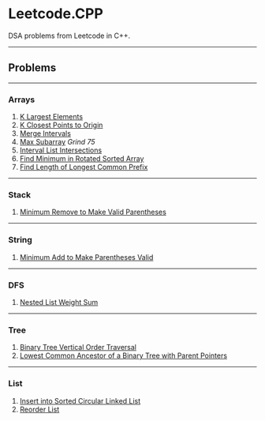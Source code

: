 # Leetcode.CPP


DSA problems from Leetcode in C++.

---------------------------------------------


## Problems

---------------------------------------------

### Arrays

1. [K Largest Elements](src/cpp/problems/arrays/k_largest_215)
2. [K Closest Points to Origin](src/cpp/problems/arrays/k_closest_points_to_origin_973)
3. [Merge Intervals](src/cpp/problems/arrays/merge_intervals_56)
4. [Max Subarray](src/cpp/problems/arrays/max_subarray_53)  *Grind 75*
5. [Interval List Intersections](src/cpp/problems/arrays/interval_list_intersections_986)
6. [Find Minimum in Rotated Sorted Array](src/cpp/problems/arrays/find_min_in_rotated_sorted_array_153)
7. [Find Length of Longest Common Prefix](src/cpp/problems/arrays/find_length_longest_common_prefix_3043)

---------------------------------------------

### Stack
1. [Minimum Remove to Make Valid Parentheses](src/cpp/problems/stack/min_rm_make_valid_paren_1249)

---------------------------------------------
### String
1. [Minimum Add to Make Parentheses Valid](src/cpp/problems/string/min_add_to_make_parentheses_valid_921)
---------------------------------------------
### DFS
1. [Nested List Weight Sum](src/cpp/problems/dfs/nested_list_weight_sum_339)

---------------------------------------------

### Tree
1. [Binary Tree Vertical Order Traversal](src/cpp/problems/tree/bin_tree_vert_order_traversal_314)
2. [Lowest Common Ancestor of a Binary Tree with Parent Pointers](src/cpp/problems/tree/lowest_common_anscestor_binary_tree_1650)

---------------------------------------------

### List
1. [Insert into Sorted Circular Linked List](src/cpp/problems/list/insert_into_sorted_circular_linked_list_708)
2. [Reorder List](src/cpp/problems/list/reorder_list_143)
